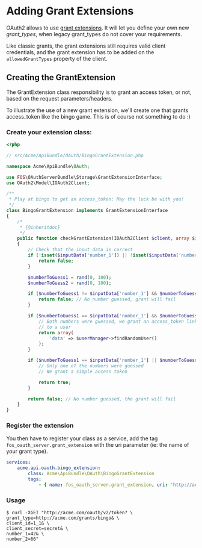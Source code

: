 Adding Grant Extensions
=======================

OAuth2 allows to use [grant extensions](http://tools.ietf.org/html/draft-ietf-oauth-v2-22#section-4.5).
It will let you define your own new *grant_types*, when legacy grant_types do not cover your requirements.

Like classic grants, the grant extensions still requires valid client credentials, and the grant extension has to be added on the `allowedGrantTypes` property of the client.

## Creating the GrantExtension

The GrantExtension class responsibility is to grant an access token, or not, based on the request parameters/headers.

To illustrate the use of a new grant extension, we'll create one that grants access_token like the bingo game. This is of course not something to do :)

### Create your extension class:

``` php
<?php

// src/Acme/ApiBundle/OAuth/BingoGrantExtension.php

namespace Acme\ApiBundle\OAuth;

use FOS\OAuthServerBundle\Storage\GrantExtensionInterface;
use OAuth2\Model\IOAuth2Client;

/**
 * Play at bingo to get an access_token: May the luck be with you!
 */
class BingoGrantExtension implements GrantExtensionInterface
{
    /*
     * {@inheritdoc}
     */
    public function checkGrantExtension(IOAuth2Client $client, array $inputData, array $authHeaders)
    {
        // Check that the input data is correct
        if (!isset($inputData['number_1']) || !isset($inputData['number_2'])) {
            return false;
        }

        $numberToGuess1 = rand(0, 100);
        $numberToGuess2 = rand(0, 100);

        if ($numberToGuess1 != $inputData['number_1'] && $numberToGuess2 != $inputData['number_2']) {
            return false; // No number guessed, grant will fail
        }

        if ($numberToGuess1 == $inputData['number_1'] && $numberToGuess2 == $inputData['number_2']) {
            // Both numbers were guessed, we grant an access_token linked
            // to a user
            return array(
                'data' => $userManager->findRandomUser()
            );
        }

        if ($numberToGuess1 == $inputData['number_1'] || $numberToGuess2 == $inputData['number_2']) {
            // Only one of the numbers were guessed
            // We grant a simple access token

            return true;
        }

        return false; // No number guessed, the grant will fail
    }
}
```

### Register the extension

You then have to register your class as a service, add the tag `fos_oauth_server.grant_extension` with the uri parameter (ie: the name of your grant type).

``` yaml
services:
    acme.api.oauth.bingo_extension:
        class: Acme\ApiBundle\OAuth\BingoGrantExtension
        tags:
            - { name: fos_oauth_server.grant_extension, uri: 'http://acme.com/grants/bingo' }
```

### Usage

```
$ curl -XGET "http://acme.com/oauth/v2/token? \
grant_type=http://acme.com/grants/bingo& \
client_id=1_1& \
client_secret=secret& \
number_1=42& \
number_2=66"
```

